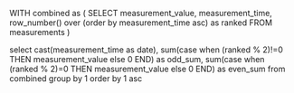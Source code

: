 WITH combined as (
SELECT 
measurement_value,
measurement_time,
row_number() over (order by measurement_time asc) as ranked
FROM measurements
)

select 
cast(measurement_time as date),
sum(case when (ranked % 2)!=0 THEN 
measurement_value else 0 END) as odd_sum,
sum(case when (ranked % 2)=0 THEN 
measurement_value else 0 END) as even_sum
from combined
group by 1
order by 1 asc
